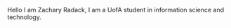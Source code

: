 Hello I am Zachary Radack, I am a UofA student in information science and technology.

<!---
zachRadack/zachRadack is a ✨ special ✨ repository because its `README.md` (this file) appears on your GitHub profile.
You can click the Preview link to take a look at your changes.
--->
